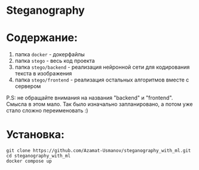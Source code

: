 # Steganography

# Содержание:
1. папка `docker` - докерфайлы
2. папка `stego` - весь код проекта
3. папка `stego/backend` - реализация нейронной сети для кодирования текста в изображения
4. папка `stego/frontend` - реализация остальных алгоритмов вместе с сервером

P.S: не обращайте внимания на названия "backend" и "frontend". Смысла в этом мало. Так было изначально запланировано, а потом уже стало сложно переименовать :)

# Установка:
```
git clone https://github.com/Azamat-Usmanov/steganography_with_ml.git
cd steganography_with_ml
docker compose up
```
